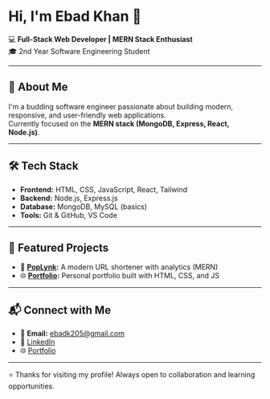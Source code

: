 # Hi, I'm Ebad Khan 👋

💻 **Full-Stack Web Developer | MERN Stack Enthusiast**  
🎓 2nd Year Software Engineering Student  

---

## 🚀 About Me
I'm a budding software engineer passionate about building modern, responsive, and user-friendly web applications.  
Currently focused on the **MERN stack (MongoDB, Express, React, Node.js)**.

---

## 🛠️ Tech Stack
- **Frontend:** HTML, CSS, JavaScript, React, Tailwind  
- **Backend:** Node.js, Express.js  
- **Database:** MongoDB, MySQL (basics)  
- **Tools:** Git & GitHub, VS Code  

---

## 📂 Featured Projects
- 🔗 **[PopLynk](https://poplynk.onrender.com):** A modern URL shortener with analytics (MERN)  
- 🌐 **[Portfolio](https://edevbad.github.io/portfolio/):** Personal portfolio built with HTML, CSS, and JS  

---

## 📬 Connect with Me
- 📧 **Email:** ebadk205@gmail.com  
- 💼 [LinkedIn](https://www.linkedin.com/in/ebad-khan-4a3ba5377/)  
- 🌐 [Portfolio](https://edevbad.github.io/portfolio/)  

---

⭐️ Thanks for visiting my profile! Always open to collaboration and learning opportunities.

